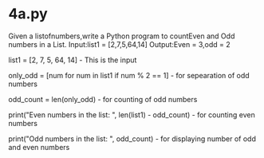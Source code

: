 # 4a.py
Given a listofnumbers,write a Python program to countEven and Odd numbers in a List.   Input:list1 = [2,7,5,64,14]  Output:Even = 3,odd = 2 

list1 = [2, 7, 5, 64, 14]  - This is the input

only_odd = [num for num in list1 if num % 2 == 1]  - for sepearation of odd numbers

odd_count = len(only_odd) - for counting of odd numbers 

print("Even numbers in the list: ", len(list1) - odd_count)  - for counting even numbers

print("Odd numbers in the list: ", odd_count) - for displaying number of odd and even numbers
